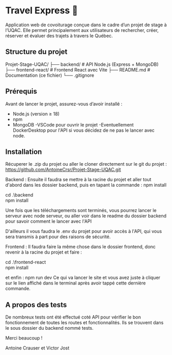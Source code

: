 # Travel Express 🚗

Application web de covoiturage conçue dans le cadre d’un projet de stage à l’UQAC. Elle permet principalement aux utilisateurs de rechercher, créer, réserver et évaluer des trajets à travers le Québec.

## Structure du projet

Projet-Stage-UQAC/
├── backend/ # API Node.js (Express + MongoDB)
├── frontend-react/ # Frontend React avec Vite
├── README.md # Documentation (ce fichier)
└── .gitignore

## Prérequis

Avant de lancer le projet, assurez-vous d’avoir installé :

- Node.js (version ≥ 18)
- npm
- MongoDB
  -VSCode pour ouvrir le projet
  -Eventuellement DockerDesktop pour l'API si vous décidez de ne pas le lancer avec node.

## Installation

Récuperer le .zip du projet ou aller le cloner directement sur le git du projet :
https://github.com/AntoineCrsr/Projet-Stage-UQAC.git

Backend :
Ensuite il faudra se mettre à la racine du projet et aller tout d'abord dans les dossier backend,
puis en tapant la commande : npm install

cd .\backend\
npm install

Une fois que les téléchargements sont terminés, vous pourrez lancer le serveur avec node serveur, ou aller voir dans le readme du dossier backend pour savoir comment le lancer avec l'API

D'ailleurs il vous faudra le .env du projet pour avoir accès à l'API, qui vous sera transmis à part pour des raisons de
sécurité.

Frontend :
Il faudra faire la même chose dans le dossier frontend, donc revenir à la racine du projet et faire :

cd .\frontend-react\
npm install

et enfin : npm run dev
Ce qui va lancer le site et vous avez juste à cliquer sur le lien affiché dans le terminal après avoir tappé cette dernière commande.

## A propos des tests

De nombreux tests ont été effectué coté API pour vérifier le bon fonctionnement de toutes les routes et fonctionnalités.
Ils se trouvent dans le sous dossier du backend nommé tests.

Merci beaucoup !

Antoine Crauser et Victor Jost
